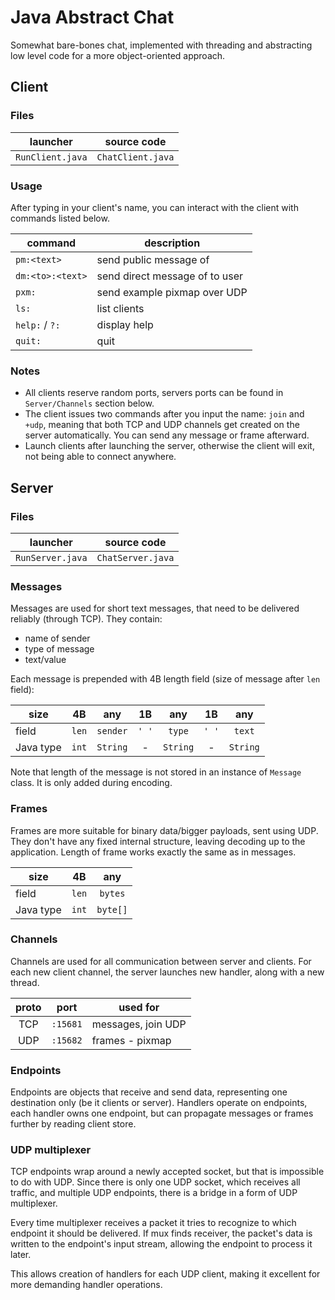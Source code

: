 # Java Abstract Chat

Somewhat bare-bones chat, implemented with threading and abstracting low level code for a more object-oriented approach.

## Client

### Files

|     launcher     |    source code    |
|:----------------:|:-----------------:|
| `RunClient.java` | `ChatClient.java` |

### Usage

After typing in your client's name, you can interact with the client with commands listed below.

| command          | description                                |
|------------------|--------------------------------------------|
| `pm:<text>`      | send public message of <text>              |
| `dm:<to>:<text>` | send direct message of <text> to user <to> |
| `pxm:`           | send example pixmap over UDP               |
| `ls:`            | list clients                               |
| `help:` / `?:`   | display help                               |
| `quit:`          | quit                                       |

### Notes

- All clients reserve random ports, servers ports can be found in `Server/Channels` section below.
- The client issues two commands after you input the name: `join` and `+udp`, meaning that both TCP and UDP channels get
  created on the server automatically. You can send any message or frame afterward.
- Launch clients after launching the server, otherwise the client will exit, not being able to connect anywhere.

## Server

### Files

|     launcher     |    source code    |
|:----------------:|:-----------------:|
| `RunServer.java` | `ChatServer.java` |

### Messages

Messages are used for short text messages, that need to be delivered reliably (through TCP). They contain:

- name of sender
- type of message
- text/value

Each message is prepended with 4B length field (size of message after `len` field):

| size      |  4B   |   any    |  1B   |   any    |  1B   |   any    |
|-----------|:-----:|:--------:|:-----:|:--------:|:-----:|:--------:|
| field     | `len` | `sender` | `' '` |  `type`  | `' '` |  `text`  |
| Java type | `int` | `String` |   -   | `String` |   -   | `String` |

Note that length of the message is not stored in an instance of `Message` class. It is only added during encoding.

### Frames

Frames are more suitable for binary data/bigger payloads, sent using UDP. They don't have any fixed internal structure,
leaving decoding up to the application. Length of frame works exactly the same as in messages.

| size      |  4B   |   any    |
|-----------|:-----:|:--------:|
| field     | `len` | `bytes`  |
| Java type | `int` | `byte[]` |

### Channels

Channels are used for all communication between server and clients. For each new client channel, the server launches new
handler, along with a new thread.

| proto | port     | used for           |  
|:-----:|----------|--------------------|
|  TCP  | `:15681` | messages, join UDP |
|  UDP  | `:15682` | frames - pixmap    |

### Endpoints

Endpoints are objects that receive and send data, representing one destination only (be it clients or server). Handlers
operate on endpoints, each handler owns one endpoint, but can propagate messages or frames further by reading client 
store.

### UDP multiplexer

TCP endpoints wrap around a newly accepted socket, but that is impossible to do with UDP. Since there is only one UDP
socket, which receives all traffic, and multiple UDP endpoints, there is a bridge in a form of UDP multiplexer.

Every time multiplexer receives a packet it tries to recognize to which endpoint it should be delivered. If mux finds
receiver, the packet's data is written to the endpoint's input stream, allowing the endpoint to process it later.

This allows creation of handlers for each UDP client, making it excellent for more demanding handler operations.
